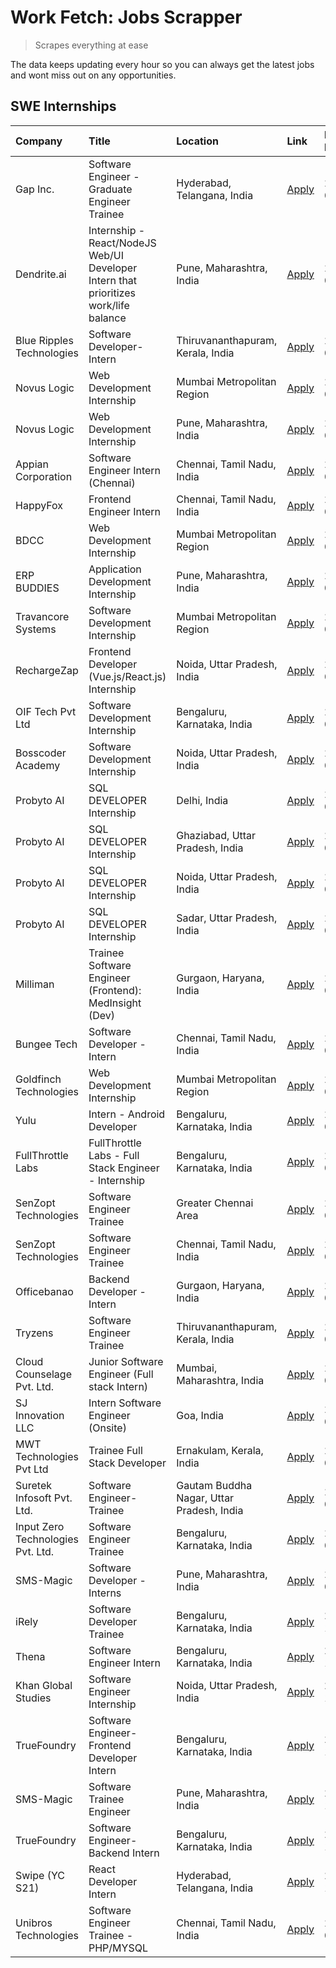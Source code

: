 # Work Fetch: Jobs Scrapper
> Scrapes everything at ease

The data keeps updating every hour so you can always get the latest jobs and wont miss out on any opportunities.

## SWE Internships
<!--START_SECTION:workfetch-->
| Company                           | Title                                                                                | Location                                  | Link                                                                                                                                                                                                                                                                                                    | Date Posted   |
|:----------------------------------|:-------------------------------------------------------------------------------------|:------------------------------------------|:--------------------------------------------------------------------------------------------------------------------------------------------------------------------------------------------------------------------------------------------------------------------------------------------------------|:--------------|
| Gap Inc.                          | Software Engineer - Graduate Engineer Trainee                                        | Hyderabad, Telangana, India               | [Apply](https://in.linkedin.com/jobs/view/software-engineer-graduate-engineer-trainee-at-gap-inc-3853818960?position=12&pageNum=0&refId=Hx%2FG6MwHCSwyh9z86ihvRw%3D%3D&trackingId=kpg2bq53b2JqTDY75CVLdw%3D%3D&trk=public_jobs_jserp-result_search-card)                                                | 2024-03-12    |
| Dendrite.ai                       | Internship - React/NodeJS Web/UI Developer Intern that prioritizes work/life balance | Pune, Maharashtra, India                  | [Apply](https://in.linkedin.com/jobs/view/internship-react-nodejs-web-ui-developer-intern-that-prioritizes-work-life-balance-at-dendrite-ai-3853583200?position=58&pageNum=0&refId=Hx%2FG6MwHCSwyh9z86ihvRw%3D%3D&trackingId=oumYotFIEvF3n3Z%2BnYZ%2BlQ%3D%3D&trk=public_jobs_jserp-result_search-card) | 2024-03-12    |
| Blue Ripples Technologies         | Software Developer- Intern                                                           | Thiruvananthapuram, Kerala, India         | [Apply](https://in.linkedin.com/jobs/view/software-developer-intern-at-blue-ripples-technologies-3850505983?position=21&pageNum=0&refId=Hx%2FG6MwHCSwyh9z86ihvRw%3D%3D&trackingId=EAoiZjYFzU90Vt%2FacpLYdA%3D%3D&trk=public_jobs_jserp-result_search-card)                                              | 2024-03-09    |
| Novus Logic                       | Web Development Internship                                                           | Mumbai Metropolitan Region                | [Apply](https://in.linkedin.com/jobs/view/web-development-internship-at-novus-logic-3850818621?position=50&pageNum=0&refId=Hx%2FG6MwHCSwyh9z86ihvRw%3D%3D&trackingId=HNZIefOFy2JfRjyQHLM93A%3D%3D&trk=public_jobs_jserp-result_search-card)                                                             | 2024-03-08    |
| Novus Logic                       | Web Development Internship                                                           | Pune, Maharashtra, India                  | [Apply](https://in.linkedin.com/jobs/view/web-development-internship-at-novus-logic-3850815684?position=56&pageNum=0&refId=Hx%2FG6MwHCSwyh9z86ihvRw%3D%3D&trackingId=X5%2FxivP18NObJt%2Fx9h4NJg%3D%3D&trk=public_jobs_jserp-result_search-card)                                                         | 2024-03-08    |
| Appian Corporation                | Software Engineer Intern (Chennai)                                                   | Chennai, Tamil Nadu, India                | [Apply](https://in.linkedin.com/jobs/view/software-engineer-intern-chennai-at-appian-corporation-3848335036?position=4&pageNum=0&refId=Hx%2FG6MwHCSwyh9z86ihvRw%3D%3D&trackingId=bucZldQU5sW8W%2Fdmrjjuig%3D%3D&trk=public_jobs_jserp-result_search-card)                                               | 2024-03-07    |
| HappyFox                          | Frontend Engineer Intern                                                             | Chennai, Tamil Nadu, India                | [Apply](https://in.linkedin.com/jobs/view/frontend-engineer-intern-at-happyfox-3848357951?position=41&pageNum=0&refId=Hx%2FG6MwHCSwyh9z86ihvRw%3D%3D&trackingId=pNWSeAoDnjwRKR9wxLfDUg%3D%3D&trk=public_jobs_jserp-result_search-card)                                                                  | 2024-03-07    |
| BDCC                              | Web Development Internship                                                           | Mumbai Metropolitan Region                | [Apply](https://in.linkedin.com/jobs/view/web-development-internship-at-bdcc-3849712398?position=57&pageNum=0&refId=Hx%2FG6MwHCSwyh9z86ihvRw%3D%3D&trackingId=lk7xLch75lLvxSmL243VtA%3D%3D&trk=public_jobs_jserp-result_search-card)                                                                    | 2024-03-07    |
| ERP BUDDIES                       | Application Development Internship                                                   | Pune, Maharashtra, India                  | [Apply](https://in.linkedin.com/jobs/view/application-development-internship-at-erp-buddies-3848828144?position=30&pageNum=0&refId=Hx%2FG6MwHCSwyh9z86ihvRw%3D%3D&trackingId=FuHSuFdPC4zTW2EEE7j6yQ%3D%3D&trk=public_jobs_jserp-result_search-card)                                                     | 2024-03-06    |
| Travancore Systems                | Software Development Internship                                                      | Mumbai Metropolitan Region                | [Apply](https://in.linkedin.com/jobs/view/software-development-internship-at-travancore-systems-3847706952?position=11&pageNum=0&refId=Hx%2FG6MwHCSwyh9z86ihvRw%3D%3D&trackingId=sN1%2Bw48Pqn65OCgcUwcYtg%3D%3D&trk=public_jobs_jserp-result_search-card)                                               | 2024-03-05    |
| RechargeZap                       | Frontend Developer  (Vue.js/React.js) Internship                                     | Noida, Uttar Pradesh, India               | [Apply](https://in.linkedin.com/jobs/view/frontend-developer-vue-js-react-js-internship-at-rechargezap-3847708827?position=32&pageNum=0&refId=Hx%2FG6MwHCSwyh9z86ihvRw%3D%3D&trackingId=TAa9MZlne2Oh%2Bk6uwTJuoQ%3D%3D&trk=public_jobs_jserp-result_search-card)                                        | 2024-03-05    |
| OIF Tech Pvt Ltd                  | Software Development Internship                                                      | Bengaluru, Karnataka, India               | [Apply](https://in.linkedin.com/jobs/view/software-development-internship-at-oif-tech-pvt-ltd-3846326596?position=5&pageNum=0&refId=Hx%2FG6MwHCSwyh9z86ihvRw%3D%3D&trackingId=OpDQoo9HvWOvitrDw%2BpL4w%3D%3D&trk=public_jobs_jserp-result_search-card)                                                  | 2024-03-04    |
| Bosscoder Academy                 | Software Development Internship                                                      | Noida, Uttar Pradesh, India               | [Apply](https://in.linkedin.com/jobs/view/software-development-internship-at-bosscoder-academy-3846323827?position=16&pageNum=0&refId=Hx%2FG6MwHCSwyh9z86ihvRw%3D%3D&trackingId=F5%2BmBh5uVI3o9RXZphPH0g%3D%3D&trk=public_jobs_jserp-result_search-card)                                                | 2024-03-04    |
| Probyto AI                        | SQL DEVELOPER Internship                                                             | Delhi, India                              | [Apply](https://in.linkedin.com/jobs/view/sql-developer-internship-at-probyto-ai-3846324863?position=38&pageNum=0&refId=Hx%2FG6MwHCSwyh9z86ihvRw%3D%3D&trackingId=eijS3vVl2ZfqZQ3w5OS7Dw%3D%3D&trk=public_jobs_jserp-result_search-card)                                                                | 2024-03-04    |
| Probyto AI                        | SQL DEVELOPER Internship                                                             | Ghaziabad, Uttar Pradesh, India           | [Apply](https://in.linkedin.com/jobs/view/sql-developer-internship-at-probyto-ai-3846327640?position=42&pageNum=0&refId=Hx%2FG6MwHCSwyh9z86ihvRw%3D%3D&trackingId=xO5kEgP7PO7XNcGbsrcsVQ%3D%3D&trk=public_jobs_jserp-result_search-card)                                                                | 2024-03-04    |
| Probyto AI                        | SQL DEVELOPER Internship                                                             | Noida, Uttar Pradesh, India               | [Apply](https://in.linkedin.com/jobs/view/sql-developer-internship-at-probyto-ai-3846328520?position=45&pageNum=0&refId=Hx%2FG6MwHCSwyh9z86ihvRw%3D%3D&trackingId=oWrjDMU4yi%2BN7%2FtpN7902g%3D%3D&trk=public_jobs_jserp-result_search-card)                                                            | 2024-03-04    |
| Probyto AI                        | SQL DEVELOPER Internship                                                             | Sadar, Uttar Pradesh, India               | [Apply](https://in.linkedin.com/jobs/view/sql-developer-internship-at-probyto-ai-3846329214?position=49&pageNum=0&refId=Hx%2FG6MwHCSwyh9z86ihvRw%3D%3D&trackingId=gQTEreXnxolVtYsfeZOTqg%3D%3D&trk=public_jobs_jserp-result_search-card)                                                                | 2024-03-04    |
| Milliman                          | Trainee Software Engineer (Frontend): MedInsight (Dev)                               | Gurgaon, Haryana, India                   | [Apply](https://in.linkedin.com/jobs/view/trainee-software-engineer-frontend-medinsight-dev-at-milliman-3792874280?position=7&pageNum=0&refId=Hx%2FG6MwHCSwyh9z86ihvRw%3D%3D&trackingId=ysKoFgx8LShF9OqBWeTWAw%3D%3D&trk=public_jobs_jserp-result_search-card)                                          | 2024-03-01    |
| Bungee Tech                       | Software Developer - Intern                                                          | Chennai, Tamil Nadu, India                | [Apply](https://in.linkedin.com/jobs/view/software-developer-intern-at-bungee-tech-3842220746?position=53&pageNum=0&refId=Hx%2FG6MwHCSwyh9z86ihvRw%3D%3D&trackingId=sLgSwoGbfvlItb%2B2EswZhQ%3D%3D&trk=public_jobs_jserp-result_search-card)                                                            | 2024-02-28    |
| Goldfinch Technologies            | Web Development Internship                                                           | Mumbai Metropolitan Region                | [Apply](https://in.linkedin.com/jobs/view/web-development-internship-at-goldfinch-technologies-3837823879?position=51&pageNum=0&refId=Hx%2FG6MwHCSwyh9z86ihvRw%3D%3D&trackingId=rg7XmJOvysBtzQQjcE0h3Q%3D%3D&trk=public_jobs_jserp-result_search-card)                                                  | 2024-02-22    |
| Yulu                              | Intern - Android Developer                                                           | Bengaluru, Karnataka, India               | [Apply](https://in.linkedin.com/jobs/view/intern-android-developer-at-yulu-3834459982?position=47&pageNum=0&refId=Hx%2FG6MwHCSwyh9z86ihvRw%3D%3D&trackingId=RDcO8ParjicrCcpwwG7zVA%3D%3D&trk=public_jobs_jserp-result_search-card)                                                                      | 2024-02-19    |
| FullThrottle Labs                 | FullThrottle Labs - Full Stack Engineer - Internship                                 | Bengaluru, Karnataka, India               | [Apply](https://in.linkedin.com/jobs/view/fullthrottle-labs-full-stack-engineer-internship-at-fullthrottle-labs-3829636016?position=60&pageNum=0&refId=Hx%2FG6MwHCSwyh9z86ihvRw%3D%3D&trackingId=%2BbQJzYIqZMiA65lIFHxqNQ%3D%3D&trk=public_jobs_jserp-result_search-card)                               | 2024-02-17    |
| SenZopt Technologies              | Software Engineer Trainee                                                            | Greater Chennai Area                      | [Apply](https://in.linkedin.com/jobs/view/software-engineer-trainee-at-senzopt-technologies-3827688781?position=34&pageNum=0&refId=Hx%2FG6MwHCSwyh9z86ihvRw%3D%3D&trackingId=k4BnfKOjGfM352eY910WmA%3D%3D&trk=public_jobs_jserp-result_search-card)                                                     | 2024-02-12    |
| SenZopt Technologies              | Software Engineer Trainee                                                            | Chennai, Tamil Nadu, India                | [Apply](https://in.linkedin.com/jobs/view/software-engineer-trainee-at-senzopt-technologies-3827686880?position=46&pageNum=0&refId=Hx%2FG6MwHCSwyh9z86ihvRw%3D%3D&trackingId=35lPoZJAkgQqRhgCIocwaQ%3D%3D&trk=public_jobs_jserp-result_search-card)                                                     | 2024-02-12    |
| Officebanao                       | Backend Developer - Intern                                                           | Gurgaon, Haryana, India                   | [Apply](https://in.linkedin.com/jobs/view/backend-developer-intern-at-officebanao-3814263731?position=25&pageNum=0&refId=Hx%2FG6MwHCSwyh9z86ihvRw%3D%3D&trackingId=NH4woDHcnUKdNMBz%2BnL4gg%3D%3D&trk=public_jobs_jserp-result_search-card)                                                             | 2024-01-31    |
| Tryzens                           | Software Engineer Trainee                                                            | Thiruvananthapuram, Kerala, India         | [Apply](https://in.linkedin.com/jobs/view/software-engineer-trainee-at-tryzens-3809363491?position=37&pageNum=0&refId=Hx%2FG6MwHCSwyh9z86ihvRw%3D%3D&trackingId=cPzpMd%2Bvq0Hrt1kWTXvROA%3D%3D&trk=public_jobs_jserp-result_search-card)                                                                | 2024-01-18    |
| Cloud Counselage Pvt. Ltd.        | Junior Software Engineer (Full stack Intern)                                         | Mumbai, Maharashtra, India                | [Apply](https://in.linkedin.com/jobs/view/junior-software-engineer-full-stack-intern-at-cloud-counselage-pvt-ltd-3803132814?position=26&pageNum=0&refId=Hx%2FG6MwHCSwyh9z86ihvRw%3D%3D&trackingId=l6tU5AhyJpmpST728T8k6g%3D%3D&trk=public_jobs_jserp-result_search-card)                                | 2024-01-11    |
| SJ Innovation LLC                 | Intern Software Engineer (Onsite)                                                    | Goa, India                                | [Apply](https://in.linkedin.com/jobs/view/intern-software-engineer-onsite-at-sj-innovation-llc-3799959011?position=40&pageNum=0&refId=Hx%2FG6MwHCSwyh9z86ihvRw%3D%3D&trackingId=owdLnO1OqPfIUXJ1yy%2BNgA%3D%3D&trk=public_jobs_jserp-result_search-card)                                                | 2024-01-11    |
| MWT Technologies Pvt Ltd          | Trainee Full Stack Developer                                                         | Ernakulam, Kerala, India                  | [Apply](https://in.linkedin.com/jobs/view/trainee-full-stack-developer-at-mwt-technologies-pvt-ltd-3800921715?position=8&pageNum=0&refId=Hx%2FG6MwHCSwyh9z86ihvRw%3D%3D&trackingId=ElFy5APIYOoPmbbXEhr6uA%3D%3D&trk=public_jobs_jserp-result_search-card)                                               | 2024-01-09    |
| Suretek Infosoft Pvt. Ltd.        | Software Engineer-Trainee                                                            | Gautam Buddha Nagar, Uttar Pradesh, India | [Apply](https://in.linkedin.com/jobs/view/software-engineer-trainee-at-suretek-infosoft-pvt-ltd-3800934643?position=22&pageNum=0&refId=Hx%2FG6MwHCSwyh9z86ihvRw%3D%3D&trackingId=Wa2patjaSF5PORCENY4V2A%3D%3D&trk=public_jobs_jserp-result_search-card)                                                 | 2024-01-09    |
| Input Zero Technologies Pvt. Ltd. | Software Engineer Trainee                                                            | Bengaluru, Karnataka, India               | [Apply](https://in.linkedin.com/jobs/view/software-engineer-trainee-at-input-zero-technologies-pvt-ltd-3800927643?position=29&pageNum=0&refId=Hx%2FG6MwHCSwyh9z86ihvRw%3D%3D&trackingId=ytJEHTDweznsLWN4BbdTQw%3D%3D&trk=public_jobs_jserp-result_search-card)                                          | 2024-01-09    |
| SMS-Magic                         | Software Developer -Interns                                                          | Pune, Maharashtra, India                  | [Apply](https://in.linkedin.com/jobs/view/software-developer-interns-at-sms-magic-3799485343?position=33&pageNum=0&refId=Hx%2FG6MwHCSwyh9z86ihvRw%3D%3D&trackingId=9On2kgAXl1hWjWgOeka05w%3D%3D&trk=public_jobs_jserp-result_search-card)                                                               | 2024-01-05    |
| iRely                             | Software Developer Trainee                                                           | Bengaluru, Karnataka, India               | [Apply](https://in.linkedin.com/jobs/view/software-developer-trainee-at-irely-3801577534?position=14&pageNum=0&refId=Hx%2FG6MwHCSwyh9z86ihvRw%3D%3D&trackingId=w3Ij%2FTqHad03T61XXaXH%2BA%3D%3D&trk=public_jobs_jserp-result_search-card)                                                               | 2023-12-22    |
| Thena                             | Software Engineer Intern                                                             | Bengaluru, Karnataka, India               | [Apply](https://in.linkedin.com/jobs/view/software-engineer-intern-at-thena-3778731751?position=18&pageNum=0&refId=Hx%2FG6MwHCSwyh9z86ihvRw%3D%3D&trackingId=jd9shv2CNJ8Ab5tOxTt3Dg%3D%3D&trk=public_jobs_jserp-result_search-card)                                                                     | 2023-12-05    |
| Khan Global Studies               | Software Engineer Internship                                                         | Noida, Uttar Pradesh, India               | [Apply](https://in.linkedin.com/jobs/view/software-engineer-internship-at-khan-global-studies-3766942197?position=52&pageNum=0&refId=Hx%2FG6MwHCSwyh9z86ihvRw%3D%3D&trackingId=d5VGiWx9dBrnjXAmdX%2BAdA%3D%3D&trk=public_jobs_jserp-result_search-card)                                                 | 2023-11-27    |
| TrueFoundry                       | Software Engineer- Frontend Developer Intern                                         | Bengaluru, Karnataka, India               | [Apply](https://in.linkedin.com/jobs/view/software-engineer-frontend-developer-intern-at-truefoundry-3790095058?position=17&pageNum=0&refId=Hx%2FG6MwHCSwyh9z86ihvRw%3D%3D&trackingId=X%2BdEA%2Fw2%2BVdogN6gGhPTWg%3D%3D&trk=public_jobs_jserp-result_search-card)                                      | 2023-11-24    |
| SMS-Magic                         | Software Trainee Engineer                                                            | Pune, Maharashtra, India                  | [Apply](https://in.linkedin.com/jobs/view/software-trainee-engineer-at-sms-magic-3761409781?position=28&pageNum=0&refId=Hx%2FG6MwHCSwyh9z86ihvRw%3D%3D&trackingId=gtLDQabNIN5PVsV1dUwmNg%3D%3D&trk=public_jobs_jserp-result_search-card)                                                                | 2023-11-16    |
| TrueFoundry                       | Software Engineer-Backend Intern                                                     | Bengaluru, Karnataka, India               | [Apply](https://in.linkedin.com/jobs/view/software-engineer-backend-intern-at-truefoundry-3779508170?position=31&pageNum=0&refId=Hx%2FG6MwHCSwyh9z86ihvRw%3D%3D&trackingId=DhWAUti5Fog3DiZOJ9P0mA%3D%3D&trk=public_jobs_jserp-result_search-card)                                                       | 2023-11-10    |
| Swipe (YC S21)                    | React Developer Intern                                                               | Hyderabad, Telangana, India               | [Apply](https://in.linkedin.com/jobs/view/react-developer-intern-at-swipe-yc-s21-3737600089?position=19&pageNum=0&refId=Hx%2FG6MwHCSwyh9z86ihvRw%3D%3D&trackingId=i8JooCOb8cS8rxXPqtkGEA%3D%3D&trk=public_jobs_jserp-result_search-card)                                                                | 2023-10-13    |
| Unibros Technologies              | Software Engineer Trainee - PHP/MYSQL                                                | Chennai, Tamil Nadu, India                | [Apply](https://in.linkedin.com/jobs/view/software-engineer-trainee-php-mysql-at-unibros-technologies-3656599241?position=36&pageNum=0&refId=Hx%2FG6MwHCSwyh9z86ihvRw%3D%3D&trackingId=39CUFFiyULpNHPa3FtJ3aQ%3D%3D&trk=public_jobs_jserp-result_search-card)                                           | 2023-06-12    |
<!--END_SECTION:workfetch-->
